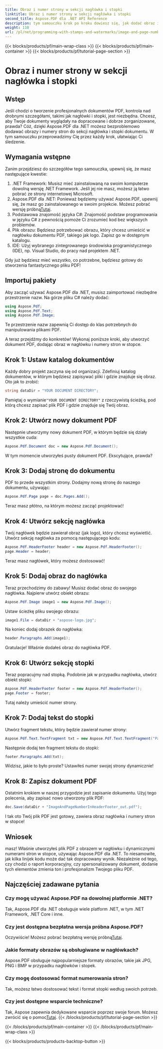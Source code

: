 ```yaml
---
title: Obraz i numer strony w sekcji nagłówka i stopki
linktitle: Obraz i numer strony w sekcji nagłówka i stopki
second_title: Aspose.PDF dla .NET API Reference
description: tym samouczku krok po kroku dowiesz się, jak dodać obraz i numery stron do nagłówka i stopki pliku PDF za pomocą Aspose.PDF dla platformy .NET.
weight: 110
url: /pl/net/programming-with-stamps-and-watermarks/image-and-page-number-in-header-footer-section/
---
```


{{< blocks/products/pf/main-wrap-class >}}
{{< blocks/products/pf/main-container >}}
{{< blocks/products/pf/tutorial-page-section >}}

# Obraz i numer strony w sekcji nagłówka i stopki

## Wstęp

Jeśli chodzi o tworzenie profesjonalnych dokumentów PDF, kontrola nad drobnymi szczegółami, takimi jak nagłówki i stopki, jest niezbędna. Chcesz, aby Twoje dokumenty wyglądały na dopracowane i dobrze zorganizowane, prawda? Cóż, dzięki Aspose.PDF dla .NET możesz bezproblemowo dodawać obrazy i numery stron do sekcji nagłówka i stopki dokumentu. W tym samouczku przeprowadzimy Cię przez każdy krok, ułatwiając Ci śledzenie.

## Wymagania wstępne

Zanim przejdziesz do szczegółów tego samouczka, upewnij się, że masz następujące kwestie:

1. .NET Framework: Musisz mieć zainstalowaną na swoim komputerze dowolną wersję .NET Framework. Jeśli jej nie masz, możesz ją łatwo pobrać ze strony internetowej Microsoft.
2.  Aspose.PDF dla .NET: Ponieważ będziemy używać Aspose.PDF, upewnij się, że masz go zainstalowanego w swoim projekcie. Możesz pobrać wersję próbną[Tutaj](https://releases.aspose.com/pdf/net/).
3. Podstawowa znajomość języka C#: Znajomość podstaw programowania w języku C# z pewnością pomoże Ci zrozumieć kod bez większych problemów.
4. Plik obrazu: Będziesz potrzebować obrazu, który chcesz umieścić w nagłówku dokumentu PDF, takiego jak logo. Zapisz go w dostępnym katalogu. 
5. IDE: Użyj wybranego zintegrowanego środowiska programistycznego (IDE), np. Visual Studio, do pracy nad projektem .NET.

Gdy już będziesz mieć wszystko, co potrzebne, będziesz gotowy do stworzenia fantastycznego pliku PDF!

## Importuj pakiety

Aby zacząć używać Aspose.PDF dla .NET, musisz zaimportować niezbędne przestrzenie nazw. Na górze pliku C# należy dodać:

```csharp
using Aspose.Pdf;
using Aspose.Pdf.Text;
using Aspose.Pdf.Image;
```

Te przestrzenie nazw zapewnią Ci dostęp do klas potrzebnych do manipulowania plikami PDF.

A teraz przejdźmy do konkretów! Wykonaj poniższe kroki, aby utworzyć dokument PDF, dodając obraz w nagłówku i numery stron w stopce.

## Krok 1: Ustaw katalog dokumentów

Każdy dobry projekt zaczyna się od organizacji. Zdefiniuj katalog dokumentów, w którym będziesz zapisywać pliki i gdzie znajduje się obraz. Oto jak to zrobić:

```csharp
string dataDir = "YOUR DOCUMENT DIRECTORY";
```

 Pamiętaj o wymianie`"YOUR DOCUMENT DIRECTORY"` z rzeczywistą ścieżką, pod którą chcesz zapisać plik PDF i gdzie znajduje się Twój obraz.

## Krok 2: Utwórz nowy dokument PDF

Następnie utworzymy nowy dokument PDF, w którym będzie się działy wszystkie cuda:

```csharp
Aspose.Pdf.Document doc = new Aspose.Pdf.Document();
```

W tym momencie utworzyłeś pusty dokument PDF. Ekscytujące, prawda?

## Krok 3: Dodaj stronę do dokumentu

PDF to przede wszystkim strony. Dodajmy nową stronę do naszego dokumentu, używając:

```csharp
Aspose.Pdf.Page page = doc.Pages.Add();
```

Teraz masz płótno, na którym możesz zacząć projektować!

## Krok 4: Utwórz sekcję nagłówka

Twój nagłówek będzie zawierał obraz (jak logo), który chcesz wyświetlić. Utwórz sekcję nagłówka za pomocą następującego kodu:

```csharp
Aspose.Pdf.HeaderFooter header = new Aspose.Pdf.HeaderFooter();
page.Header = header;
```

Teraz masz nagłówek, który możesz dostosować!

## Krok 5: Dodaj obraz do nagłówka

Teraz przechodzimy do zabawy! Musisz dodać obraz do swojego nagłówka. Najpierw utwórz obiekt obrazu:

```csharp
Aspose.Pdf.Image image1 = new Aspose.Pdf.Image();
```

Ustaw ścieżkę pliku swojego obrazu:

```csharp
image1.File = dataDir + "aspose-logo.jpg";
```

Na koniec dodaj obrazek do nagłówka:

```csharp
header.Paragraphs.Add(image1);
```

Gratulacje! Właśnie dodałeś obraz do nagłówka PDF.

## Krok 6: Utwórz sekcję stopki

Teraz popracujmy nad stopką. Podobnie jak w przypadku nagłówka, utwórz obiekt stopki:

```csharp
Aspose.Pdf.HeaderFooter footer = new Aspose.Pdf.HeaderFooter();
page.Footer = footer;
```

Tutaj należy umieścić numer strony. 

## Krok 7: Dodaj tekst do stopki

Utwórz fragment tekstu, który będzie zawierał numer strony:

```csharp
Aspose.Pdf.Text.TextFragment txt = new Aspose.Pdf.Text.TextFragment("Page: ($p of $P ) ");
```

Następnie dodaj ten fragment tekstu do stopki:

```csharp
footer.Paragraphs.Add(txt);
```

Widzisz, jakie to było proste? Ustawiłeś numer swojej strony dynamicznie!

## Krok 8: Zapisz dokument PDF

Ostatnim krokiem w naszej przygodzie jest zapisanie dokumentu. Użyj tego polecenia, aby zapisać nowo utworzony plik PDF:

```csharp
doc.Save(dataDir + "ImageAndPageNumberInHeaderFooter_out.pdf");
```

I tak oto Twój plik PDF jest gotowy, zawiera obraz nagłówka i numery stron w stopce!

## Wniosek

masz! Właśnie utworzyłeś plik PDF z obrazem w nagłówku i dynamicznymi numerami stron w stopce, używając Aspose.PDF dla .NET. To niesamowite, jak kilka linijek kodu może dać tak dopracowany wynik. Niezależnie od tego, czy chodzi o raport korporacyjny, czy spersonalizowany dokument, dodanie tych elementów zmienia ton i profesjonalizm Twojego pliku PDF.

## Najczęściej zadawane pytania

### Czy mogę używać Aspose.PDF na dowolnej platformie .NET?
Tak, Aspose.PDF dla .NET obsługuje wiele platform .NET, w tym .NET Framework, .NET Core i inne.

### Czy jest dostępna bezpłatna wersja próbna Aspose.PDF?
 Oczywiście! Możesz pobrać bezpłatną wersję próbną[Tutaj](https://releases.aspose.com/).

### Jakie formaty obrazów są obsługiwane w nagłówkach?
Aspose.PDF obsługuje najpopularniejsze formaty obrazów, takie jak JPG, PNG i BMP w przypadku nagłówków i stopek.

### Czy mogę dostosować format numerowania stron?
Tak, możesz łatwo dostosować tekst i format stopki według swoich potrzeb.

### Czy jest dostępne wsparcie techniczne?
 Tak, Aspose zapewnia dedykowane wsparcie poprzez swoje forum. Możesz zwrócić się o pomoc[Tutaj](https://forum.aspose.com/c/pdf/10).
{{< /blocks/products/pf/tutorial-page-section >}}

{{< /blocks/products/pf/main-container >}}
{{< /blocks/products/pf/main-wrap-class >}}

{{< blocks/products/products-backtop-button >}}
